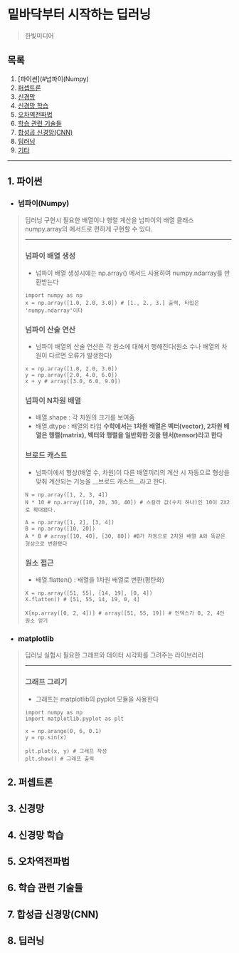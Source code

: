 # 밑바닥부터 시작하는 딥러닝
> 한빛미디어

## 목록

1. [파이썬](#넘파이(Numpy) 
2. [퍼셉트론]()
3. [신경망]()
4. [신경망 학습]()
5. [오차역전파법]()
6. [학습 관련 기술들]()
7. [합성곱 신경망(CNN)]()
8. [딥러닝]()
9. [기타]()

***

## 1. 파이썬
* ### 넘파이(Numpy)
> 딥러닝 구현시 필요한 배열이나 행렬 계산을 넘파이의 배열 클래스 numpy.array의 메서드로 편하게 구현할 수 있다.
> ***
> ### 넘파이 배열 생성
> * 넘파이 배열 생성시에는 np.array() 메서드 사용하여 numpy.ndarray를 반환받는다
> ```
> import numpy as np
> x = np.array([1.0, 2.0, 3.0]) # [1., 2., 3.] 출력, 타입은 'numpy.ndarray'이다
> ```
> ### 넘파이 산술 연산
> * 넘파이 배열의 산술 연산은 각 원소에 대해서 행해진다(원소 수나 배열의 차원이 다르면 오류가 발생한다)
> ```
> x = np.array([1.0, 2.0, 3.0])
> y = np.array([2.0, 4.0, 6.0])
> x + y # array([3.0, 6.0, 9.0])
> ```
> ### 넘파이 N차원 배열
> * 배열.shape : 각 차원의 크기를 보여줌
> * 배열.dtype : 배열의 타입
> **수학에서는 1차원 배열은 벡터(vector), 2차원 배열은 행렬(matrix), 벡터와 행렬을 일반화한 것을 텐서(tensor)라고 한다**
> ### 브로드 캐스트
> * 넘파이에서 형상(배열 수, 차원)이 다른 배열끼리의 계산 시 자동으로 형상을 맞춰 계산되는 기능을 __브로드 캐스트__라고 한다.
> ```
> N = np.array([1, 2, 3, 4])
> N * 10 # np.array([10, 20, 30, 40]) # 스칼라 값(수치 하나)인 10이 2X2로 확대됐다.
> 
> A = np.array([1, 2], [3, 4])
> B = np.array([10, 20])
> A * B # array([10, 40], [30, 80]) #B가 자동으로 2차원 배열 A와 똑같은 형상으로 변환됐다
> ```
> ### 원소 접근
> * 배열.flatten() : 배열을 1차원 배열로 변환(평탄화)
> ```
> X = np.array([51, 55], [14, 19], [0, 4])
> X.flatten() # [51, 55, 14, 19, 0, 4]
> 
> X[np.array([0, 2, 4])] # array([51, 55, 19]) # 인덱스가 0, 2, 4인 원소 얻기
> ```
* ### matplotlib
> 딥러닝 실험시 필요한 그래프와 데이터 시각화를 그려주는 라이브러리
> ***
> ### 그래프 그리기
> * 그래프는 matplotlib의 pyplot 모듈을 사용한다
> ```
> import numpy as np
> import matplotlib.pyplot as plt
>
> x = np.arange(0, 6, 0.1)
> y = np.sin(x)
> 
> plt.plot(x, y) # 그래프 작성
> plt.show() # 그래프 출력
> ```


## 2. 퍼셉트론

## 3. 신경망

## 4. 신경망 학습

## 5. 오차역전파법

## 6. 학습 관련 기술들

## 7. 합성곱 신경망(CNN)

## 8. 딥러닝
